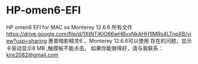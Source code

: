 # HP-omen6-EFI
HP omen6 EFI for MAC os Monterey 12.6.6
所有文件  https://drive.google.com/file/d/1XtNTIKlO66wHBvxNkAHH1lMRs4LTnpXB/view?usp=sharing
惠普暗影精灵6 ，Monterey 12.6.6可以使用
存在的问题，显示卡驱动显示8 MB ,触摸板不能点击。
如果你能做得好，请与我联系：kire2082@gmail.com
